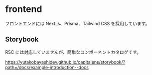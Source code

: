 # frontend

フロントエンドには Next.js、Prisma、Tailwind CSS を採用しています。

## Storybook

RSC には対応していませんが、簡単なコンポーネントカタログです。

https://yutakobayashidev.github.io/capitalens/storybook/?path=/docs/example-introduction--docs
